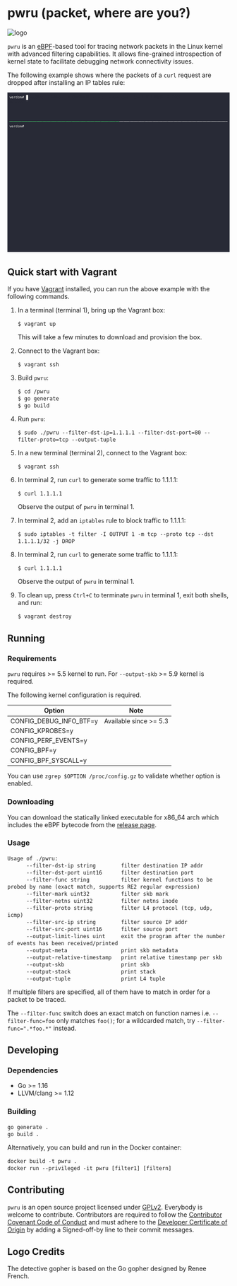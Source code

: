 # pwru (packet, where are you?)

![logo](logo.png "Detective Gopher is looking for packet traces left by eBPF bee")

`pwru` is an [eBPF](https://ebpf.io)-based tool for tracing network packets in
the Linux kernel with advanced filtering capabilities. It allows fine-grained 
introspection of kernel state to facilitate debugging network connectivity issues.

The following example shows where the packets of a `curl` request are dropped
after installing an IP tables rule:

![demo](demo.gif)

## Quick start with Vagrant

If you have [Vagrant](https://www.vagrantup.com/) installed, you can run the
above example with the following commands.

1. In a terminal (terminal 1), bring up the Vagrant box:
   ```console
   $ vagrant up
   ```
   This will take a few minutes to download and provision the box.

2. Connect to the Vagrant box:
   ```console
   $ vagrant ssh
   ```

3. Build `pwru`:
   ```console
   $ cd /pwru
   $ go generate
   $ go build
   ```

4. Run `pwru`:
   ```console
   $ sudo ./pwru --filter-dst-ip=1.1.1.1 --filter-dst-port=80 --filter-proto=tcp --output-tuple
   ```

5. In a new terminal (terminal 2), connect to the Vagrant box:
   ```console
   $ vagrant ssh
   ```

6. In terminal 2, run `curl` to generate some traffic to 1.1.1.1:
   ```console
   $ curl 1.1.1.1
   ```
   Observe the output of `pwru` in terminal 1.

7. In terminal 2, add an `iptables` rule to block traffic to 1.1.1.1:
   ```console
   $ sudo iptables -t filter -I OUTPUT 1 -m tcp --proto tcp --dst 1.1.1.1/32 -j DROP
   ```

8. In terminal 2, run `curl` to generate some traffic to 1.1.1.1:
   ```console
   $ curl 1.1.1.1
   ```
   Observe the output of `pwru` in terminal 1.

9. To clean up, press `Ctrl+C` to terminate `pwru` in terminal 1, exit both
   shells, and run:
   ```console
   $ vagrant destroy
   ```

## Running

### Requirements

`pwru` requires >= 5.5 kernel to run. For `--output-skb` >= 5.9 kernel is required.

The following kernel configuration is required.

|           Option        |        Note            |
| ----------------------- | ---------------------- |
| CONFIG_DEBUG_INFO_BTF=y | Available since >= 5.3 |
| CONFIG_KPROBES=y        |                        |
| CONFIG_PERF_EVENTS=y    |                        |
| CONFIG_BPF=y            |                        |
| CONFIG_BPF_SYSCALL=y    |                        |

You can use `zgrep $OPTION /proc/config.gz` to validate whether option is enabled.

### Downloading

You can download the statically linked executable for x86\_64 arch which includes
the eBPF bytecode from the [release page](https://github.com/cilium/pwru/releases).

### Usage

```
Usage of ./pwru:
      --filter-dst-ip string        filter destination IP addr
      --filter-dst-port uint16      filter destination port
      --filter-func string          filter kernel functions to be probed by name (exact match, supports RE2 regular expression)
      --filter-mark uint32          filter skb mark
      --filter-netns uint32         filter netns inode
      --filter-proto string         filter L4 protocol (tcp, udp, icmp)
      --filter-src-ip string        filter source IP addr
      --filter-src-port uint16      filter source port
      --output-limit-lines uint     exit the program after the number of events has been received/printed
      --output-meta                 print skb metadata
      --output-relative-timestamp   print relative timestamp per skb
      --output-skb                  print skb
      --output-stack                print stack
      --output-tuple                print L4 tuple
```

If multiple filters are specified, all of them have to match in order for a
packet to be traced.

The `--filter-func` switch does an exact match on function names i.e.
`--filter-func=foo` only matches `foo()`; for a wildcarded match, try
`--filter-func=".*foo.*"` instead.

## Developing

### Dependencies

* Go >= 1.16
* LLVM/clang >= 1.12

### Building

```
go generate .
go build .
```

Alternatively, you can build and run in the Docker container:

```
docker build -t pwru .
docker run --privileged -it pwru [filter1] [filtern]
```

## Contributing

`pwru` is an open source project licensed under [GPLv2](LICENSE). Everybody is
welcome to contribute. Contributors are required to follow the
[Contributor Covenant Code of Conduct](https://www.contributor-covenant.org/version/1/4/code-of-conduct/)
and must adhere to the [Developer Certificate of Origin](https://developercertificate.org/)
by adding a Signed-off-by line to their commit messages.

## Logo Credits

The detective gopher is based on the Go gopher designed by Renee French.
